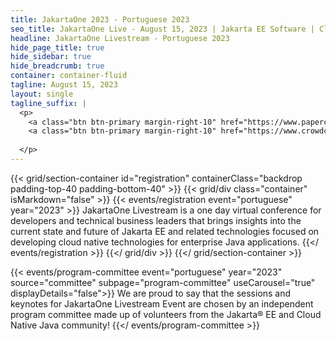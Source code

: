 ```yaml
---
title: JakartaOne 2023 - Portuguese 2023
seo_title: JakartaOne Live - August 15, 2023 | Jakarta EE Software | Cloud Native
headline: JakartaOne Livestream - Portuguese 2023
hide_page_title: true
hide_sidebar: true
hide_breadcrumb: true
container: container-fluid
tagline: August 15, 2023
layout: single
tagline_suffix: |
  <p>
    <a class="btn btn-primary margin-right-10" href="https://www.papercall.io/portuguese">Call For Papers</a>
    <a class="btn btn-primary margin-right-10" href="https://www.crowdcast.io/e/August15_JakartaOnePortuguese/register">Register now</a>
    
  </p>
---
```


<!-- Registration section -->

{{< grid/section-container id="registration" containerClass="backdrop padding-top-40 padding-bottom-40" >}}
    {{< grid/div class="container" isMarkdown="false" >}}
        {{< events/registration event="portuguese" year="2023" >}}
JakartaOne Livestream is a one day virtual conference for developers and technical business leaders that brings insights into the current state and future of Jakarta EE and related technologies focused on developing cloud native technologies for enterprise Java applications.
        {{</ events/registration >}}
    {{</ grid/div >}}
{{</ grid/section-container >}}


<!-- Add user carousel for committee -->
{{< events/program-committee event="portuguese" year="2023" source="committee" subpage="program-committee" useCarousel="true" displayDetails="false">}}
We are proud to say that the sessions and keynotes for JakartaOne Livestream Event are chosen by an independent program committee made up of volunteers from the Jakarta&reg; EE and Cloud Native Java community!
{{</ events/program-committee >}}